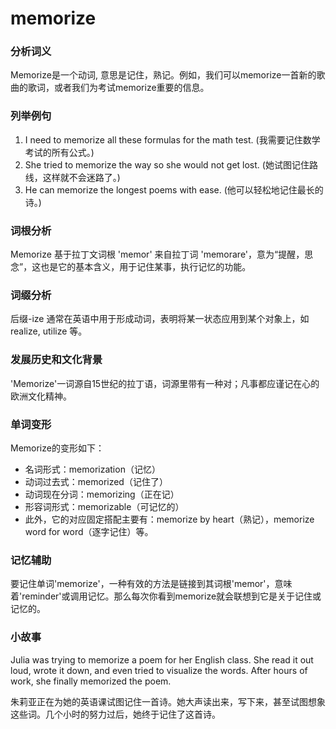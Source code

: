 # memorize

### 分析词义

  

Memorize是一个动词, 意思是记住，熟记。例如，我们可以memorize一首新的歌曲的歌词，或者我们为考试memorize重要的信息。

  

### 列举例句

  

1.  I need to memorize all these formulas for the math test. (我需要记住数学考试的所有公式。)
2.  She tried to memorize the way so she would not get lost. (她试图记住路线，这样就不会迷路了。)
3.  He can memorize the longest poems with ease. (他可以轻松地记住最长的诗。)

  

### 词根分析

  

Memorize 基于拉丁文词根 'memor' 来自拉丁词 'memorare'，意为“提醒，思念”，这也是它的基本含义，用于记住某事，执行记忆的功能。

  

### 词缀分析

  

后缀-ize 通常在英语中用于形成动词，表明将某一状态应用到某个对象上，如 realize, utilize 等。

  

### 发展历史和文化背景

  

'Memorize'一词源自15世纪的拉丁语，词源里带有一种对；凡事都应谨记在心的欧洲文化精神。

  

### 单词变形

  

Memorize的变形如下：

  

*   名词形式：memorization（记忆）
*   动词过去式：memorized（记住了）
*   动词现在分词：memorizing（正在记）
*   形容词形式：memorizable（可记忆的）
*   此外，它的对应固定搭配主要有：memorize by heart（熟记），memorize word for word（逐字记住）等。

  

### 记忆辅助

  

要记住单词'memorize'，一种有效的方法是链接到其词根'memor'，意味着'reminder'或调用记忆。那么每次你看到memorize就会联想到它是关于记住或记忆的。

  

### 小故事

  

Julia was trying to memorize a poem for her English class. She read it out loud, wrote it down, and even tried to visualize the words. After hours of work, she finally memorized the poem.

  

朱莉亚正在为她的英语课试图记住一首诗。她大声读出来，写下来，甚至试图想象这些词。几个小时的努力过后，她终于记住了这首诗。
